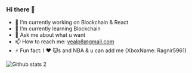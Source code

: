 ### Hi there 👋

- 🔭 I’m currently working on Blockchain & React
- 🌱 I’m currently learning Blockchain
- 💬 Ask me about what u want
- 📫 How to reach me: yealp8@gmail.com
- ⚡ Fun fact: I ❤️ 🐱s and NBA & u can add me (XboxName: Ragnir5961)

![Github stats 2](https://github-readme-stats.vercel.app/api?username=kullanıcıadınız&show_icons=true&theme=radical)
